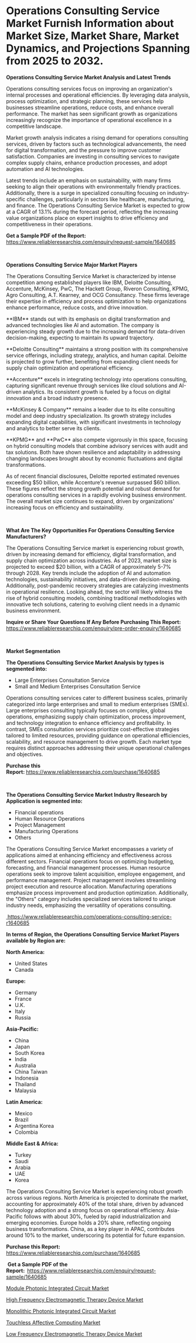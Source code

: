 <p><h1>Operations Consulting Service Market Furnish Information about Market Size, Market Share, Market Dynamics, and Projections Spanning from 2025 to 2032.</h1></p><p><strong>Operations Consulting Service Market Analysis and Latest Trends</strong></p>
<p><p>Operations consulting services focus on improving an organization's internal processes and operational efficiencies. By leveraging data analysis, process optimization, and strategic planning, these services help businesses streamline operations, reduce costs, and enhance overall performance. The market has seen significant growth as organizations increasingly recognize the importance of operational excellence in a competitive landscape.</p><p>Market growth analysis indicates a rising demand for operations consulting services, driven by factors such as technological advancements, the need for digital transformation, and the pressure to improve customer satisfaction. Companies are investing in consulting services to navigate complex supply chains, enhance production processes, and adopt automation and AI technologies. </p><p>Latest trends include an emphasis on sustainability, with many firms seeking to align their operations with environmentally friendly practices. Additionally, there is a surge in specialized consulting focusing on industry-specific challenges, particularly in sectors like healthcare, manufacturing, and finance. The Operations Consulting Service Market is expected to grow at a CAGR of 13.1% during the forecast period, reflecting the increasing value organizations place on expert insights to drive efficiency and competitiveness in their operations.</p></p>
<p><strong>Get a Sample PDF of the Report:&nbsp;</strong> <a href="https://www.reliableresearchiq.com/enquiry/request-sample/1640685?utm_campaign=1870&utm_medium=2&utm_source=Github&utm_content=ia&utm_term=23032025&utm_id=operations-consulting-service">https://www.reliableresearchiq.com/enquiry/request-sample/1640685</a></p>
<p>&nbsp;</p>
<p><strong>Operations Consulting Service Major Market Players</strong></p>
<p><p>The Operations Consulting Service Market is characterized by intense competition among established players like IBM, Deloitte Consulting, Accenture, McKinsey, PwC, The Hackett Group, Riveron Consulting, KPMG, Agro Consulting, A.T. Kearney, and OCG Consultancy. These firms leverage their expertise in efficiency and process optimization to help organizations enhance performance, reduce costs, and drive innovation.</p><p>**IBM** stands out with its emphasis on digital transformation and advanced technologies like AI and automation. The company is experiencing steady growth due to the increasing demand for data-driven decision-making, expecting to maintain its upward trajectory.</p><p>**Deloitte Consulting** maintains a strong position with its comprehensive service offerings, including strategy, analytics, and human capital. Deloitte is projected to grow further, benefiting from expanding client needs for supply chain optimization and operational efficiency.</p><p>**Accenture** excels in integrating technology into operations consulting, capturing significant revenue through services like cloud solutions and AI-driven analytics. Its consistent growth is fueled by a focus on digital innovation and a broad industry presence.</p><p>**McKinsey & Company** remains a leader due to its elite consulting model and deep industry specialization. Its growth strategy includes expanding digital capabilities, with significant investments in technology and analytics to better serve its clients.</p><p>**KPMG** and **PwC** also compete vigorously in this space, focusing on hybrid consulting models that combine advisory services with audit and tax solutions. Both have shown resilience and adaptability in addressing changing landscapes brought about by economic fluctuations and digital transformations.</p><p>As of recent financial disclosures, Deloitte reported estimated revenues exceeding $50 billion, while Accenture's revenue surpassed $60 billion. These figures reflect the strong growth potential and robust demand for operations consulting services in a rapidly evolving business environment. The overall market size continues to expand, driven by organizations' increasing focus on efficiency and sustainability.</p></p>
<p>&nbsp;</p>
<p><strong>What Are The Key Opportunities For Operations Consulting Service Manufacturers?</strong></p>
<p><p>The Operations Consulting Service market is experiencing robust growth, driven by increasing demand for efficiency, digital transformation, and supply chain optimization across industries. As of 2023, market size is projected to exceed $20 billion, with a CAGR of approximately 5-7% through 2028. Key trends include the adoption of AI and automation technologies, sustainability initiatives, and data-driven decision-making. Additionally, post-pandemic recovery strategies are catalyzing investments in operational resilience. Looking ahead, the sector will likely witness the rise of hybrid consulting models, combining traditional methodologies with innovative tech solutions, catering to evolving client needs in a dynamic business environment.</p></p>
<p><strong>Inquire or Share Your Questions If Any Before Purchasing This Report:</strong> <a href="https://www.reliableresearchiq.com/enquiry/pre-order-enquiry/1640685?utm_campaign=1870&utm_medium=2&utm_source=Github&utm_content=ia&utm_term=23032025&utm_id=operations-consulting-service">https://www.reliableresearchiq.com/enquiry/pre-order-enquiry/1640685</a></p>
<p>&nbsp;</p>
<p><strong>Market Segmentation</strong></p>
<p><strong>The Operations Consulting Service Market Analysis by types is segmented into:</strong></p>
<p><ul><li>Large Enterprises Consultation Service</li><li>Small and Medium Enterprises Consultation Service</li></ul></p>
<p><p>Operations consulting services cater to different business scales, primarily categorized into large enterprises and small to medium enterprises (SMEs). Large enterprises consulting typically focuses on complex, global operations, emphasizing supply chain optimization, process improvement, and technology integration to enhance efficiency and profitability. In contrast, SMEs consultation services prioritize cost-effective strategies tailored to limited resources, providing guidance on operational efficiencies, scalability, and resource management to drive growth. Each market type requires distinct approaches addressing their unique operational challenges and objectives.</p></p>
<p><strong>Purchase this Report:&nbsp;</strong><a href="https://www.reliableresearchiq.com/purchase/1640685?utm_campaign=1870&utm_medium=2&utm_source=Github&utm_content=ia&utm_term=23032025&utm_id=operations-consulting-service">https://www.reliableresearchiq.com/purchase/1640685</a></p>
<p>&nbsp;</p>
<p><strong>The Operations Consulting Service Market Industry Research by Application is segmented into:</strong></p>
<p><ul><li>Financial operations</li><li>Human Resource Operations</li><li>Project Management</li><li>Manufacturing Operations</li><li>Others</li></ul></p>
<p><p>The Operations Consulting Service Market encompasses a variety of applications aimed at enhancing efficiency and effectiveness across different sectors. Financial operations focus on optimizing budgeting, forecasting, and financial management processes. Human resource operations seek to improve talent acquisition, employee engagement, and performance management. Project management involves streamlining project execution and resource allocation. Manufacturing operations emphasize process improvement and production optimization. Additionally, the "Others" category includes specialized services tailored to unique industry needs, emphasizing the versatility of operations consulting.</p></p>
<p><a href="https://www.reliableresearchiq.com/operations-consulting-service-r1640685?utm_campaign=1870&utm_medium=2&utm_source=Github&utm_content=ia&utm_term=23032025&utm_id=operations-consulting-service">&nbsp;https://www.reliableresearchiq.com/operations-consulting-service-r1640685</a></p>
<p><strong>In terms of Region, the Operations Consulting Service Market Players available by Region are:</strong></p>
<p>
    <p> <strong> North America: </strong>
        <ul>
            <li>United States</li>
            <li>Canada</li>
        </ul>
        </p> 
    <p> <strong> Europe: </strong>
        <ul>
            <li>Germany</li>
            <li>France</li>
            <li>U.K.</li>
            <li>Italy</li>
            <li>Russia</li>
        </ul>
        </p> 
    <p> <strong> Asia-Pacific: </strong>
        <ul>
            <li>China</li>
            <li>Japan</li>
            <li>South Korea</li>
            <li>India</li>
            <li>Australia</li>
            <li>China Taiwan</li>
            <li>Indonesia</li>
            <li>Thailand</li>
            <li>Malaysia</li>
        </ul>
        </p> 
    <p> <strong> Latin America: </strong>
        <ul>
            <li>Mexico</li>
            <li>Brazil</li>
            <li>Argentina Korea</li>
            <li>Colombia</li>
        </ul>
        </p> 
    <p> <strong> Middle East & Africa: </strong>
        <ul>
            <li>Turkey</li>
            <li>Saudi</li>
            <li>Arabia</li>
            <li>UAE</li>
            <li>Korea</li>
        </ul>
    </p>
    </p>
<p><p>The Operations Consulting Service Market is experiencing robust growth across various regions. North America is projected to dominate the market, accounting for approximately 40% of the total share, driven by advanced technology adoption and a strong focus on operational efficiency. Asia-Pacific follows with about 30%, fueled by rapid industrialization and emerging economies. Europe holds a 20% share, reflecting ongoing business transformations. China, as a key player in APAC, contributes around 10% to the market, underscoring its potential for future expansion.</p></p>
<p><strong>Purchase this Report: </strong><a href="https://www.reliableresearchiq.com/purchase/1640685?utm_campaign=1870&utm_medium=2&utm_source=Github&utm_content=ia&utm_term=23032025&utm_id=operations-consulting-service">https://www.reliableresearchiq.com/purchase/1640685</a></p>
<p>&nbsp;<strong>Get a Sample PDF of the Report:&nbsp;&nbsp;</strong><a href="https://www.reliableresearchiq.com/enquiry/request-sample/1640685?utm_campaign=1870&utm_medium=2&utm_source=Github&utm_content=ia&utm_term=23032025&utm_id=operations-consulting-service">https://www.reliableresearchiq.com/enquiry/request-sample/1640685</a></p>
<p><strong></strong></p>
<p><p><a href="https://github.com/denighoylen1/Market-Research-Report-List-1/blob/main/module-photonic-integrated-circuit-market.md?utm_campaign=1870&utm_medium=2&utm_source=Github&utm_content=ia&utm_term=23032025&utm_id=operations-consulting-service">Module Photonic Integrated Circuit Market</a></p><p><a href="https://github.com/yuukoleuda/Market-Research-Report-List-1/blob/main/high-frequency-electromagnetic-therapy-device-market.md?utm_campaign=1870&utm_medium=2&utm_source=Github&utm_content=ia&utm_term=23032025&utm_id=operations-consulting-service">High Frequency Electromagnetic Therapy Device Market</a></p><p><a href="https://github.com/tornapruttuz/Market-Research-Report-List-1/blob/main/monolithic-photonic-integrated-circuit-market.md?utm_campaign=1870&utm_medium=2&utm_source=Github&utm_content=ia&utm_term=23032025&utm_id=operations-consulting-service">Monolithic Photonic Integrated Circuit Market</a></p><p><a href="https://github.com/marteyfito9/Market-Research-Report-List-1/blob/main/touchless-affective-computing-market.md?utm_campaign=1870&utm_medium=2&utm_source=Github&utm_content=ia&utm_term=23032025&utm_id=operations-consulting-service">Touchless Affective Computing Market</a></p><p><a href="https://github.com/saguegrody74/Market-Research-Report-List-1/blob/main/low-frequency-electromagnetic-therapy-device-market.md?utm_campaign=1870&utm_medium=2&utm_source=Github&utm_content=ia&utm_term=23032025&utm_id=operations-consulting-service">Low Frequency Electromagnetic Therapy Device Market</a></p></p>